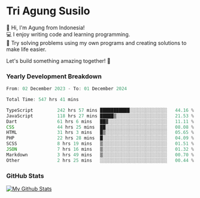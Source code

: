 # Tri Agung Susilo

👋 Hi, I'm Agung from Indonesia!<br>
💻 I enjoy writing code and learning programming.<br>
🧠 Try solving problems using my own programs and creating solutions to make life easier.

Let's build something amazing together! 🚀

### Yearly Development Breakdown

<!--START_SECTION:waka-->

```TypeScript JavaScript PHP
From: 02 December 2023 - To: 01 December 2024

Total Time: 547 hrs 41 mins

TypeScript         242 hrs 57 mins ███████████░░░░░░░░░░░░░░   44.16 %
JavaScript         118 hrs 27 mins █████▒░░░░░░░░░░░░░░░░░░░   21.53 %
Dart               61 hrs 6 mins   ██▓░░░░░░░░░░░░░░░░░░░░░░   11.11 %
CSS                44 hrs 25 mins  ██░░░░░░░░░░░░░░░░░░░░░░░   08.08 %
HTML               31 hrs 3 mins   █▒░░░░░░░░░░░░░░░░░░░░░░░   05.65 %
PHP                22 hrs 28 mins  █░░░░░░░░░░░░░░░░░░░░░░░░   04.09 %
SCSS               8 hrs 19 mins   ▒░░░░░░░░░░░░░░░░░░░░░░░░   01.51 %
JSON               7 hrs 16 mins   ▒░░░░░░░░░░░░░░░░░░░░░░░░   01.32 %
Markdown           3 hrs 49 mins   ▒░░░░░░░░░░░░░░░░░░░░░░░░   00.70 %
Other              2 hrs 25 mins   ░░░░░░░░░░░░░░░░░░░░░░░░░   00.44 %
```

<!--END_SECTION:waka-->

### GitHub Stats

[![My Github Stats](https://github-readme-stats.vercel.app/api?username=triagung128&show_icons=true&hide=contribs,issues&count_private=true&theme=tokyonight)](https://github.com/triagung128)

<!-- [![Top Langs](https://github-readme-stats.vercel.app/api/top-langs/?username=triagung128&layout=compact)](https://github.com/triagung128) -->
